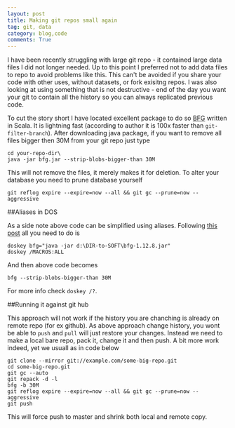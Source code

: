 ```yaml
---
layout: post
title: Making git repos small again
tag: git, data
category: blog,code
comments: True
---
```


I have been recently struggling with large git repo - it contained large data files I did not longer needed. Up to this point I preferred not to add data files to repo to avoid problems like this. This can't be avoided if you share your code with other uses, without datasets, or fork exisitng repos. I was also looking at using something that is not destructive - end of the day you want your git to contain all the history so you can always replicated previous code.

To cut the story short I have located excellent package to do so [BFG](https://rtyley.github.io/bfg-repo-cleaner/) written in Scala. It is  lightning fast (according to author it is 100x faster than `git-filter-branch`). After downloading java package, if you want to remove all files bigger then 30M from your git repo just type

```
cd your-repo-dir\
java -jar bfg.jar --strip-blobs-bigger-than 30M
```

This will not remove the files, it merely makes it for deletion. To alter your database you need to prune database yourself

```
git reflog expire --expire=now --all && git gc --prune=now --aggressive
```



##Aliases in DOS

As a side note above code can be simplified using aliases. Following [this post](http://superuser.com/questions/560519/how-to-set-an-alias-in-windows-command-line) all you need to do is

```
doskey bfg="java -jar d:\DIR-to-SOFT\bfg-1.12.8.jar"
doskey /MACROS:ALL
```
And then above code becomes 

```
bfg --strip-blobs-bigger-than 30M
```

For more info check `doskey /?`.

##Running it against git hub

This approach will not work if the history you are chanching is already on remote repo (for ex github). As above approach change history, you wont be able to `push` and `pull` will just restore your changes.
Instead we need to make a local bare repo, pack it, change it and then push. A bit more work indeed, yet we usuall as in code below

```
git clone --mirror git://example.com/some-big-repo.git
cd some-big-repo.git
git gc --auto
git repack -d -l
bfg -b 30M
git reflog expire --expire=now --all && git gc --prune=now --aggressive
git push
```

This will force push to master and shrink both local and remote copy.
